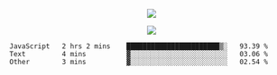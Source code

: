 <p align="center">
  <img src="https://fs-01.cyberdrop.cc/wallhaven-dpgrqo_1365x580-qR6v1Myt.png">
</p>

<p align="center">
  <img src="https://discord.c99.nl/widget/theme-4/287977955240706060.png">
</p>

<!--START_SECTION:waka-->
```text
JavaScript   2 hrs 2 mins    ███████████████████████▒░   93.39 % 
Text         4 mins          ▓░░░░░░░░░░░░░░░░░░░░░░░░   03.06 % 
Other        3 mins          ▓░░░░░░░░░░░░░░░░░░░░░░░░   02.54 % 
```
<!--END_SECTION:waka-->

